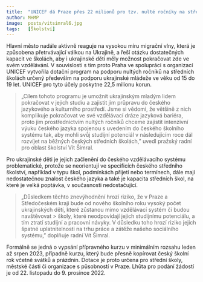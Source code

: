 ```yaml
---
title:  "UNICEF dá Praze přes 22 milionů pro tzv. nulté ročníky na středních školách. Budou pro ukrajinské děti"
author: MHMP
image:  posts/vitsimral6.jpg
tags:   [Školství]
---
```


Hlavní město nadále aktivně reaguje na vysokou míru migrační vlny, která je způsobena přetrvávající válkou na Ukrajině, a řeší otázku dostatečných kapacit ve školách, aby i ukrajinské děti měly možnost pokračovat zde ve svém vzdělávání. V souvislosti s tím proto Praha ve spolupráci s organizací UNICEF vytvořila dotační program na podporu nultých ročníků na středních školách určený především na podporu ukrajinské mládeže ve věku od 15 do 19 let. UNICEF pro tyto účely poskytne 22,5 milionu korun. 

> „Cílem tohoto programu je umožnit ukrajinským mladým lidem pokračovat v jejich studiu a zajistit jim průpravu do českého jazykového a kulturního prostředí. Jsme si vědomi, že většině z nich komplikuje pokračovat ve své vzdělávací dráze jazyková bariéra, proto jim prostřednictvím nultých ročníků chceme zajistit intenzivní výuku českého jazyka spojenou s uvedením do českého školního systému tak, aby mohli svůj studijní potenciál v následujícím roce dál rozvíjet na běžných českých středních školách,” uvedl pražský radní pro oblast školství Vít Šimral. 

Pro ukrajinské děti je jejich začlenění do českého vzdělávacího systému problematické, protože se neorientují ve specificích českého středního školství, například v typu škol, podmínkách přijetí nebo termínech, dále mají nedostatečnou znalost českého jazyka a také je kapacita středních škol, na které je velká poptávka, v současnosti nedostačující.

> „Důsledkem těchto znevýhodnění hrozí riziko, že v Praze a Středočeském kraji bude od nového školního roku vysoký počet ukrajinských dětí, které zůstanou mimo vzdělávací systém či budou navštěvovat > školy, které neodpovídají jejich studijnímu potenciálu, a tím ztratí studijní a pracovní návyky. V důsledku toho hrozí riziko jejich špatné uplatnitelnosti na trhu práce a zátěže našeho sociálního systému,” doplňuje radní Vít Šimral. 

Formálně se jedná o vypsání přípravného kurzu v minimálním rozsahu leden až srpen 2023, případně kurzu, který bude přesně kopírovat český školní rok včetně svátků a prázdnin. Dotace je proto určena pro střední školy, městské části či organizace s působností v Praze. Lhůta pro podání žádostí je od 22. listopadu do 9. prosince 2022. 
